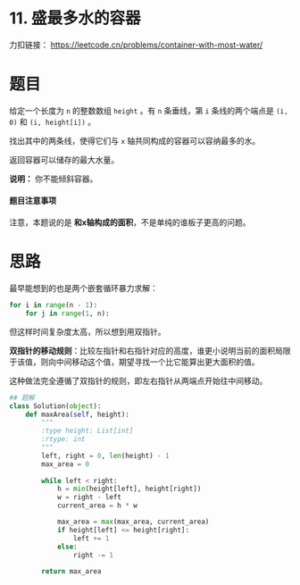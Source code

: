 # 11. 盛最多水的容器

力扣链接： https://leetcode.cn/problems/container-with-most-water/

# 题目
给定一个长度为 `n` 的整数数组 `height` 。有 `n` 条垂线，第 `i` 条线的两个端点是 `(i, 0)` 和 `(i, height[i])` 。

找出其中的两条线，使得它们与 `x` 轴共同构成的容器可以容纳最多的水。

返回容器可以储存的最大水量。

**说明：** 你不能倾斜容器。

#### 题目注意事项
注意，本题说的是 **和x轴构成的面积**，不是单纯的谁板子更高的问题。
# 思路
最早能想到的也是两个嵌套循环暴力求解：
```Python
for i in range(n - 1):
	for j in range(1, n):
```
但这样时间复杂度太高，所以想到用双指针。

**双指针的移动规则**：比较左指针和右指针对应的高度，谁更小说明当前的面积局限于该值，则向中间移动这个值，期望寻找一个比它能算出更大面积的值。

这种做法完全遵循了双指针的规则，即左右指针从两端点开始往中间移动。

```Python
## 题解
class Solution(object):
    def maxArea(self, height):
        """
        :type height: List[int]
        :rtype: int
        """
        left, right = 0, len(height) - 1
        max_area = 0
        
        while left < right:
            h = min(height[left], height[right])
            w = right - left
            current_area = h * w

            max_area = max(max_area, current_area)
            if height[left] <= height[right]:
                left += 1
            else:
                right -= 1
                
        return max_area
```